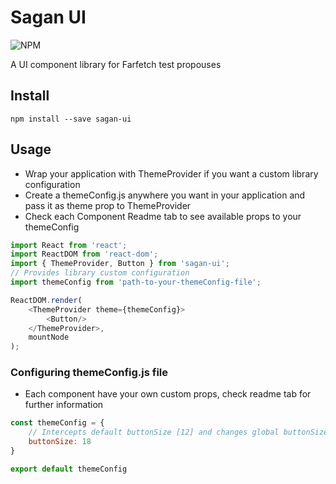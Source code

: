 # Sagan UI

![NPM](https://img.shields.io/npm/v/sagan-ui.svg)


A UI component library for Farfetch test propouses 

## Install

    npm install --save sagan-ui

## Usage

 - Wrap your application with ThemeProvider if you want a custom library configuration
 - Create a themeConfig.js anywhere you want in your application and pass it as theme prop to ThemeProvider
 - Check each Component Readme tab to see available props to your themeConfig

~~~js
import React from 'react';
import ReactDOM from 'react-dom';
import { ThemeProvider, Button } from 'sagan-ui';
// Provides library custom configuration
import themeConfig from 'path-to-your-themeConfig-file';

ReactDOM.render(
    <ThemeProvider theme={themeConfig}>
        <Button/>
    </ThemeProvider>,
    mountNode
);
~~~

### Configuring themeConfig.js file
 - Each component have your own custom props, check readme tab for further information

~~~js
const themeConfig = {
    // Intercepts default buttonSize [12] and changes global buttonSize to 18
    buttonSize: 18
}

export default themeConfig
~~~